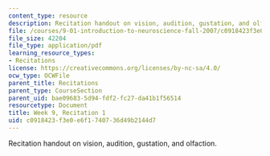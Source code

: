```yaml
---
content_type: resource
description: Recitation handout on vision, audition, gustation, and olfaction.
file: /courses/9-01-introduction-to-neuroscience-fall-2007/c0918423f3e0e6f1740736d49b2144d7_wk09_sechand1029.pdf
file_size: 42204
file_type: application/pdf
learning_resource_types:
- Recitations
license: https://creativecommons.org/licenses/by-nc-sa/4.0/
ocw_type: OCWFile
parent_title: Recitations
parent_type: CourseSection
parent_uid: bae09683-5d94-fdf2-fc27-da41b1f56514
resourcetype: Document
title: Week 9, Recitation 1
uid: c0918423-f3e0-e6f1-7407-36d49b2144d7
---
```

Recitation handout on vision, audition, gustation, and olfaction.
